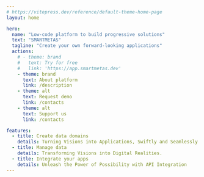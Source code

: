 ```yaml
---
# https://vitepress.dev/reference/default-theme-home-page
layout: home

hero:
  name: "Low-code platform to build progressive solutions"
  text: "SMARTMETAS"
  tagline: "Create your own forward-looking applications"
  actions:
    # - theme: brand
    #   text: Try for free
    #   link: 'https://app.smartmetas.dev'
    - theme: brand
      text: About platform
      link: /description
    - theme: alt
      text: Request demo
      link: /contacts      
    - theme: alt
      text: Support us
      link: /contacts

features:
  - title: Create data domains
    details: Turning Visions into Applications, Swiftly and Seamlessly.
  - title: Manage data
    details: Transforming Visions into Digital Realities.
  - title: Integrate your apps
    details: Unleash the Power of Possibility with API Integration
---
```


